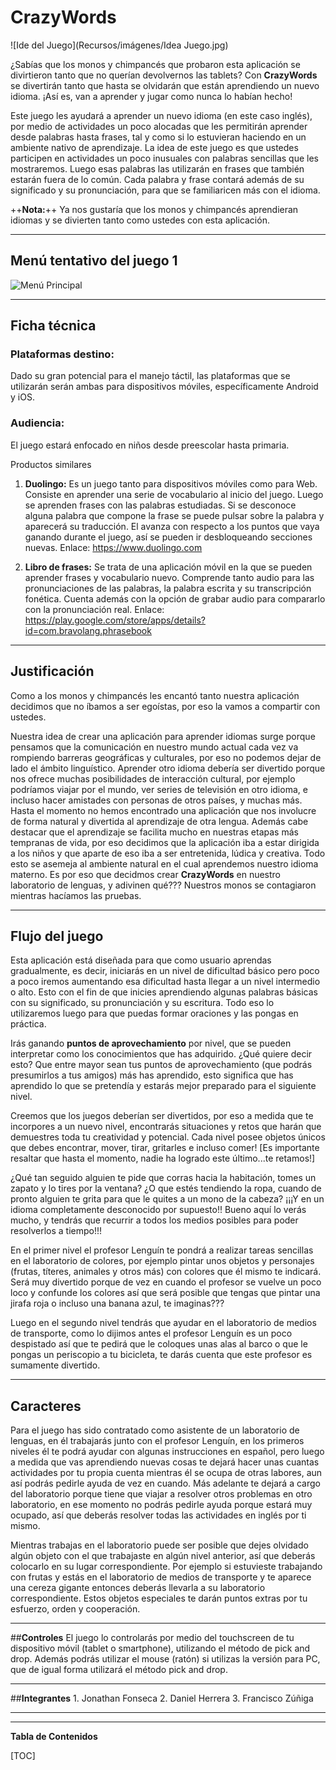 # CrazyWords

![Ide del Juego](Recursos/imágenes/Idea Juego.jpg)


¿Sabías que los monos y chimpancés que probaron esta aplicación se divirtieron tanto que no querían devolvernos las tablets? Con **CrazyWords** se divertirán tanto que hasta se olvidarán que están aprendiendo un nuevo idioma.  ¡Así es, van a aprender y jugar como nunca lo habían hecho! 

Este juego les ayudará a aprender un nuevo idioma (en este caso inglés), por medio de actividades un poco alocadas que les permitirán aprender desde palabras hasta frases, tal y como si lo estuvieran haciendo en un ambiente nativo de aprendizaje. La idea de este juego es que ustedes participen en actividades un poco inusuales con palabras sencillas que les mostraremos. Luego esas palabras las utilizarán en frases que también estarán fuera de lo común. Cada palabra y frase contará además de su significado y su pronunciación, para que se familiaricen más con el idioma.

++**Nota:**++ Ya nos gustaría que los monos y chimpancés aprendieran idiomas y se divierten tanto como ustedes con esta aplicación.

---

## **Menú tentativo del juego 1**

![Menú Principal](Recursos/imágenes/menu_inicio.png)




---


## Ficha técnica

### **Plataformas destino:**
Dado su gran potencial para el manejo táctil, las plataformas que se utilizarán serán ambas para dispositivos móviles, específicamente Android y iOS.

### **Audiencia:**
El juego estará enfocado en niños desde preescolar hasta primaria.

Productos similares

1. **Duolingo:**  Es un juego tanto para dispositivos móviles como para Web. Consiste en aprender una serie de vocabulario al inicio del juego. Luego se aprenden frases con las palabras estudiadas. Si se desconoce alguna palabra que compone la frase se puede pulsar sobre la palabra y aparecerá su traducción. El avanza con respecto a los puntos que vaya ganando durante el juego, así se pueden ir desbloqueando secciones nuevas. Enlace: https://www.duolingo.com

2. **Libro de frases:** Se trata de una aplicación móvil en la que se pueden aprender frases y vocabulario nuevo. Comprende tanto audio para las pronunciaciones de las palabras, la palabra escrita y su transcripción fonética. Cuenta además con la opción de grabar audio para compararlo con la pronunciación real. Enlace: https://play.google.com/store/apps/details?id=com.bravolang.phrasebook

---

## Justificación

Como a los monos y chimpancés les encantó tanto nuestra aplicación decidimos que no íbamos a ser egoístas, por eso la vamos a compartir con ustedes.

Nuestra idea de crear una aplicación para aprender idiomas surge porque pensamos que la comunicación en nuestro mundo actual cada vez va rompiendo barreras geográficas y culturales, por eso no podemos dejar de lado el ámbito linguístico. Aprender otro idioma debería ser divertido porque nos ofrece muchas posibilidades de interacción cultural, por ejemplo podríamos viajar por el mundo, ver series de televisión en otro idioma, e incluso hacer amistades con personas de otros países, y muchas más. Hasta el momento no hemos encontrado una aplicación que nos involucre de forma natural y divertida al aprendizaje de otra lengua. Además cabe destacar que el aprendizaje se facilita mucho en nuestras etapas más tempranas de vida, por eso decidimos que la aplicación iba a estar dirigida a los niños y que aparte de eso iba a ser entretenida, lúdica y creativa. Todo esto se asemeja al ambiente natural en el cual aprendemos nuestro idioma materno. Es por eso que decidmos crear **CrazyWords** en nuestro laboratorio de lenguas, y adivinen qué??? Nuestros monos se contagiaron mientras hacíamos las pruebas. 


---


## **Flujo del juego**
Esta aplicación está diseñada para que como usuario aprendas gradualmente, es decir, iniciarás en un nivel de dificultad básico pero poco a poco iremos aumentando esa dificultad hasta llegar a un nivel intermedio o alto. Esto con el fin de que inicies aprendiendo algunas palabras básicas con su significado, su pronunciación y su escritura. Todo eso lo utilizaremos luego para que puedas formar oraciones y las pongas en práctica.

Irás ganando **puntos de aprovechamiento** por nivel, que se pueden interpretar como los conocimientos que has adquirido. ¿Qué quiere decir esto? Que entre mayor sean tus puntos de aprovechamiento (que podrás presumirlos a tus amigos) más has aprendido, esto significa que has aprendido lo que se pretendía y estarás mejor preparado para el siguiente nivel.

Creemos que los juegos deberían ser divertidos, por eso a medida que te incorpores a un nuevo nivel, encontrarás situaciones y retos que harán que demuestres toda tu creatividad y potencial. Cada nivel posee objetos únicos que debes encontrar, mover, tirar, gritarles e incluso comer! [Es importante resaltar que hasta el momento, nadie ha logrado este último...te retamos!]

¿Qué tan seguido alguien te pide que corras hacia la habitación, tomes un zapato y lo tires por la ventana? ¿O que estés tendiendo la ropa, cuando de pronto alguien te grita para que le quites a un mono de la cabeza? ¡¡¡Y en un idioma completamente desconocido por supuesto!! Bueno aquí lo verás mucho, y tendrás que recurrir a todos los medios posibles para poder resolverlos a tiempo!!!

En el primer nivel el profesor Lenguín te pondrá a realizar tareas sencillas en el laboratorio de colores, por ejemplo pintar unos objetos y personajes (frutas, títeres, animales y otros más) con colores que él mismo te indicará. Será muy divertido porque de vez en cuando el profesor se vuelve un poco loco y confunde los colores así que será posible que tengas que pintar una jirafa roja o incluso una banana azul, te imaginas???

Luego en el segundo nivel tendrás que ayudar en el laboratorio de medios de transporte, como lo dijimos antes el profesor Lenguín es un poco despistado así que te pedirá que le coloques unas alas al barco o que le pongas un periscopio a tu bicicleta, te darás cuenta que este profesor es sumamente divertido.



---

## **Caracteres** 
 Para el juego has sido contratado como asistente de un laboratorio de lenguas, en él trabajarás junto con el profesor Lenguín, en los primeros niveles él te podrá ayudar con algunas instrucciones en español, pero luego a medida que vas aprendiendo nuevas cosas te dejará hacer unas cuantas actividades por tu propia cuenta mientras él se ocupa de otras labores, aun así podrás pedirle ayuda de vez en cuando. Más adelante te dejará a cargo del laboratorio porque tiene que viajar a resolver otros problemas en otro laboratorio, en ese momento no podrás pedirle ayuda porque estará muy ocupado, así que deberás resolver todas las actividades en inglés por ti mismo.
 
 Mientras trabajas en el laboratorio puede ser posible que dejes olvidado algún objeto con el que trabajaste en algún nivel anterior, así que deberás colocarlo en su lugar correspondiente. Por ejemplo si estuvieste trabajando con frutas y estás en el laboratorio de medios de transporte y te aparece una cereza gigante entonces deberás llevarla a su laboratorio correspondiente. Estos objetos especiales te darán puntos extras por tu esfuerzo, orden y cooperación. 

---

##**Controles** 
El juego lo controlarás por medio del touchscreen de tu dispositivo móvil (tablet o smartphone), utilizando el método de pick and drop. Además podrás utilizar el mouse (ratón) si utilizas la versión para PC, que de igual forma utilizará el método pick and drop.

---

##**Integrantes**
	1. Jonathan Fonseca
	2. Daniel Herrera
	3. Francisco Zúñiga

---
___

**Tabla de Contenidos**

[TOC]

